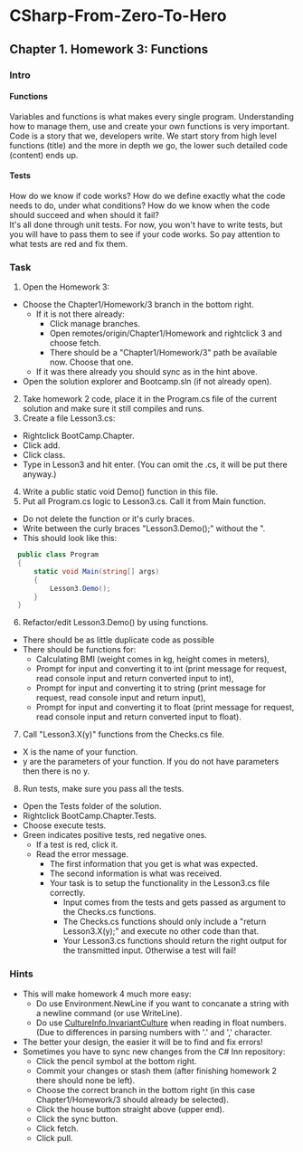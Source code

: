 # CSharp-From-Zero-To-Hero
## Chapter 1. Homework 3: Functions
### Intro

#### Functions
Variables and functions is what makes every single program. 
Understanding how to manage them, use and create your own functions is very important.
Code is a story that we, developers write. 
We start story from high level functions (title) and the more in depth we go, 
the lower such detailed code (content) ends up.

#### Tests
How do we know if code works?
How do we define exactly what the code needs to do, under what conditions?
How do we know when the code should succeed and when should it fail?  
It's all  done through unit tests. 
For now, you won't have to write tests, but you will have to pass them to see if your code works.
So pay attention to what tests are red and fix them.
### Task
1) Open the Homework 3:
  * Choose the Chapter1/Homework/3 branch in the bottom right.
    * If it is not there already:
      * Click manage branches.
      * Open remotes/origin/Chapter1/Homework and rightclick 3 and choose fetch.
      * There should be a "Chapter1/Homework/3" path be available now. Choose that one.
    * If it was there already you should sync as in the hint above.
  * Open the solution explorer and Bootcamp.sln (if not already open).
2) Take homework 2 code, place it in the Program.cs file of the current solution and make sure it still compiles and runs.
3) Create a file Lesson3.cs:
  * Rightclick BootCamp.Chapter.
  * Click add.
  * Click class.
  * Type in Lesson3 and hit enter. (You can omit the .cs, it will be put there anyway.)
4) Write a public static void Demo() function in this file.
5) Put all Program.cs logic to Lesson3.cs. Call it from Main function.
  * Do not delete the function or it's curly braces.
  * Write between the curly braces "Lesson3.Demo();" without the ".
  * This should look like this:
  ```csharp
    public class Program
    {
        static void Main(string[] args)
        {
            Lesson3.Demo();
        }
    }
  ```
6) Refactor/edit Lesson3.Demo() by using functions.
  * There should be as little duplicate code as possible
  * There should be functions for:
    * Calculating BMI (weight comes in kg, height comes in meters),
    * Prompt for input and converting it to int (print message for request, read console input and return converted input to int), 
    * Prompt for input and converting it to string (print message for request, read console input and return input),
    * Prompt for input and converting it to float (print message for request, read console input and return converted input to float).
7) Call "Lesson3.X(y)" functions from the Checks.cs file.
  * X is the name of your function.
  * y are the parameters of your function. If you do not have parameters then there is no y.
8) Run tests, make sure you pass all the tests.
  * Open the Tests folder of the solution.
  * Rightclick BootCamp.Chapter.Tests.
  * Choose execute tests.
  * Green indicates positive tests, red negative ones.
    * If a test is red, click it.
    * Read the error message.
      * The first information that you get is what was expected.
      * The second information is what was received.
      * Your task is to setup the functionality in the Lesson3.cs file correctly.
        * Input comes from the tests and gets passed as argument to the Checks.cs functions.
        * The Checks.cs functions should only include a "return Lesson3.X(y);" and execute no other code than that.
        * Your Lesson3.cs functions should return the right output for the transmitted input. Otherwise a test will fail!

### Hints
* This will make homework 4 much more easy:
  * Do use Environment.NewLine if you want to concanate a string with a newline command (or use WriteLine).
  * Do use [CultureInfo.InvariantCulture](https://docs.microsoft.com/de-de/dotnet/api/system.globalization.cultureinfo.invariantculture?view=netcore-3.1) when reading in float numbers. (Due to differences in parsing numbers with '.' and ',' character.
* The better your design, the easier it will be to find and fix errors!
* Sometimes you have to sync new changes from the C# Inn repository:
  * Click the pencil symbol at the bottom right.
  * Commit your changes or stash them (after finishing homework 2 there should none be left).
  * Choose the correct branch in the bottom right (in this case Chapter1/Homework/3 should already be selected).
  * Click the house button straight above (upper end).
  * Click the sync button.
  * Click fetch.
  * Click pull.